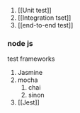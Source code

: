 1. [[Unit test]]
2. [[Integration tset]]
3. [[end-to-end test]]


### node js
test frameworks
1. Jasmine
2. mocha
	1. chai
	2. sinon
3. [[Jest]] 